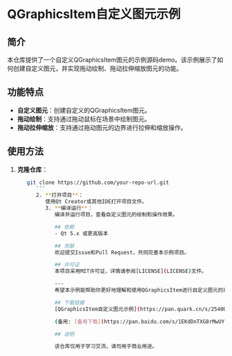 # QGraphicsItem自定义图元示例

## 简介
本仓库提供了一个自定义QGraphicsItem图元的示例源码demo。该示例展示了如何创建自定义图元，并实现拖动绘制、拖动拉伸缩放图元的功能。

## 功能特点
- **自定义图元**：创建自定义的QGraphicsItem图元。
- **拖动绘制**：支持通过拖动鼠标在场景中绘制图元。
- **拖动拉伸缩放**：支持通过拖动图元的边界进行拉伸和缩放操作。

## 使用方法
1. **克隆仓库**：
   ```bash
      git clone https://github.com/your-repo-url.git
         ```
         2. **打开项目**：
            使用Qt Creator或其他IDE打开项目文件。
            3. **编译运行**：
               编译并运行项目，查看自定义图元的绘制和操作效果。

               ## 依赖
               - Qt 5.x 或更高版本

               ## 贡献
               欢迎提交Issue和Pull Request，共同完善本示例项目。

               ## 许可证
               本项目采用MIT许可证，详情请参阅[LICENSE](LICENSE)文件。

               ---
               希望本示例能帮助你更好地理解和使用QGraphicsItem进行自定义图元的开发。如有任何问题，请随时联系。

               ## 下载链接
               [QGraphicsItem自定义图元示例](https://pan.quark.cn/s/25400258e6d4) 

               (备用: [备用下载](https://pan.baidu.com/s/1EKdDnTXG8rMwUYcJmvUoVA?pwd=5ss1))

               ## 说明

               该仓库仅用于学习交流，请勿用于商业用途。
